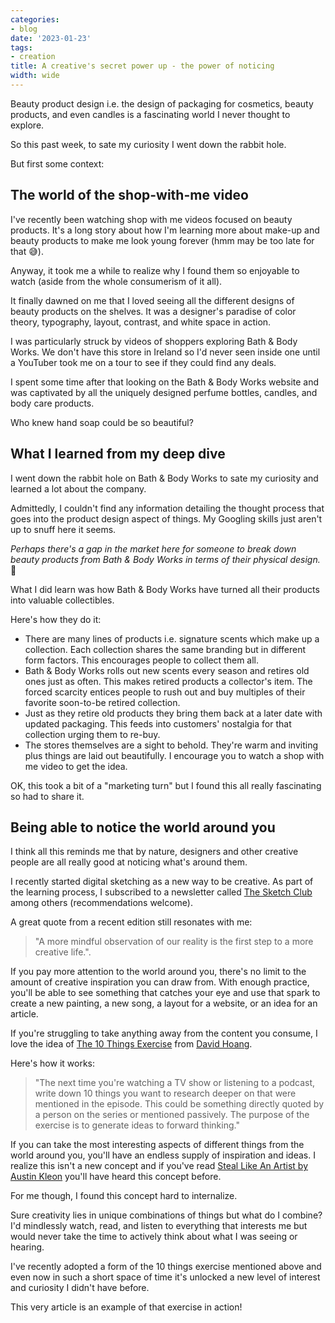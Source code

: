 ```yaml
---
categories:
- blog
date: '2023-01-23'
tags:
- creation
title: A creative's secret power up - the power of noticing
width: wide
---
```


Beauty product design i.e. the design of packaging for cosmetics, beauty products, and even candles is a fascinating world I never thought to explore.

So this past week, to sate my curiosity I went down the rabbit hole.

But first some context:

## The world of the shop-with-me video

I've recently been watching shop with me videos focused on beauty products. It's a long story about how I'm learning more about make-up and beauty products to make me look young forever (hmm may be too late for that 😅).

Anyway, it took me a while to realize why I found them so enjoyable to watch (aside from the whole consumerism of it all). 

It finally dawned on me that I loved seeing all the different designs of beauty products on the shelves. It was a designer's paradise of color theory, typography, layout, contrast, and white space in action.

I was particularly struck by videos of shoppers exploring Bath & Body Works. We don't have this store in Ireland so I'd never seen inside one until a YouTuber took me on a tour to see if they could find any deals.

I spent some time after that looking on the Bath & Body Works website and was captivated by all the uniquely designed perfume bottles, candles, and body care products. 

Who knew hand soap could be so beautiful?

## What I learned from my deep dive

I went down the rabbit hole on Bath & Body Works to sate my curiosity and learned a lot about the company. 

Admittedly, I couldn't find any information detailing the thought process that goes into the product design aspect of things. My Googling skills just aren't up to snuff here it seems.

*Perhaps there's a gap in the market here for someone to break down beauty products from Bath & Body Works in terms of their physical design.* 🤔

What I did learn was how Bath & Body Works have turned all their products into valuable collectibles.

Here's how they do it:
- There are many lines of products i.e. signature scents which make up a collection. Each collection shares the same branding but in different form factors. This encourages people to collect them all.
- Bath & Body Works rolls out new scents every season and retires old ones just as often. This makes retired products a collector's item. The forced scarcity entices people to rush out and buy multiples of their favorite soon-to-be retired collection.
- Just as they retire old products they bring them back at a later date with updated packaging. This feeds into customers' nostalgia for that collection urging them to re-buy.
- The stores themselves are a sight to behold. They're warm and inviting plus things are laid out beautifully. I encourage you to watch a shop with me video to get the idea.

OK, this took a bit of a "marketing turn" but I found this all really fascinating so had to share it.

## Being able to notice the world around you

I think all this reminds me that by nature, designers and other creative people are all really good at noticing what's around them.

I recently started digital sketching as a new way to be creative. As part of the learning process, I subscribed to a newsletter called [The Sketch Club](https://thesketchclub.substack.com/) among others (recommendations welcome).

A great quote from a recent edition still resonates with me: 

>"A more mindful observation of our reality is the first step to a more creative life.".

If you pay more attention to the world around you, there's no limit to the amount of creative inspiration you can draw from. With enough practice, you'll be able to see something that catches your eye and use that spark to create a new painting, a new song, a layout for a website, or an idea for an article.

If you're struggling to take anything away from the content you consume, I love the idea of [The 10 Things Exercise](https://www.proofofconcept.pub/p/creative-consumption) from [David Hoang](https://open.substack.com/users/5501267-david-hoang?utm_source=mentions).

Here's how it works:

>"The next time you're watching a TV show or listening to a podcast, write down 10 things you want to research deeper on that were mentioned in the episode. This could be something directly quoted by a person on the series or mentioned passively. The purpose of the exercise is to generate ideas to forward thinking."

If you can take the most interesting aspects of different things from the world around you, you'll have an endless supply of inspiration and ideas. I realize this isn't a new concept and if you've read [Steal Like An Artist by Austin Kleon](/blog/2020/book-steal-like-an-artist/) you'll have heard this concept before.

For me though, I found this concept hard to internalize. 

Sure creativity lies in unique combinations of things but what do I combine? I'd mindlessly watch, read, and listen to everything that interests me but would never take the time to actively think about what I was seeing or hearing.

I've recently adopted a form of the 10 things exercise mentioned above and even now in such a short space of time it's unlocked a new level of interest and curiosity I didn't have before. 

This very article is an example of that exercise in action!